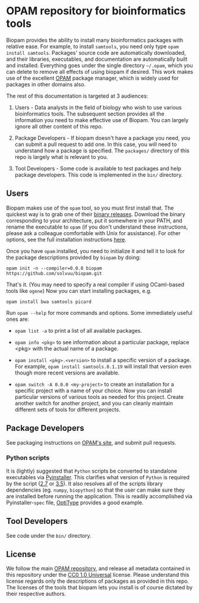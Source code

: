 # OPAM repository for bioinformatics tools

Biopam provides the ability to install many bioinformatics packages
with relative ease. For example, to install `samtools`, you need only
type `opam install samtools`. Packages' source code are automatically
downloaded, and their libraries, executables, and documentation are
automatically built and installed. Everything goes under the single
directory `~/.opam`, which you can delete to remove all effects of
using biopam if desired. This work makes use of the excellent
[OPAM](http://opam.ocaml.org) package manager, which is widely used
for packages in other domains also.

The rest of this documentation is targeted at 3 audiences:

1. Users - Data analysts in the field of biology who wish to use
   various bioinformatics tools. The subsequent section provides all
   the information you need to make effective use of Biopam. You can
   largely ignore all other content of this repo.

2. Package Developers - If biopam doesn't have a package you need, you
   can submit a pull request to add one. In this case, you will need
   to understand how a package is specified. The `packages/` directory
   of this repo is largely what is relevant to you.

3. Tool Developers - Some code is available to test packages and help
   package developers. This code is implemented in the `bin/`
   directory.


## Users

Biopam makes use of the `opam` tool, so you must first install
that. The quickest way is to grab one of their [binary
releases](https://github.com/ocaml/opam/releases). Download the binary
corresponding to your architecture, put it somewhere in your PATH, and
rename the executable to `opam` (if you don't understand these
instructions, please ask a colleague comfortable with Unix for
assistance). For other options, see the full installation instructions
[here](http://opam.ocaml.org/doc/Install.html).

Once you have `opam` installed, you need to initialize it and tell it
to look for the package descriptions provided by `biopam` by doing:

```
opam init -n --compiler=0.0.0 biopam https://github.com/solvuu/biopam.git
```

That's it. (You may need to specify a real compiler if using OCaml-based tools
like `ogene`) Now you can start installing packages, e.g.

```
opam install bwa samtools picard
```

Run `opam --help` for more commands and options. Some immediately
useful ones are:

- `opam list -a` to print a list of all available packages.

- `opam info <pkg>` to see information about a particular package,
  replace \<pkg\> with the actual name of a package.

- `opam install <pkg>.<version>` to install a specific version of a
  package. For example, `opam install samtools.0.1.19` will install
  that version even though more recent versions are available.

- `opam switch -A 0.0.0 <my-project>` to create an installation for a
  specific project with a name of your choice. Now you can install
  particular versions of various tools as needed for this
  project. Create another switch for another project, and you can
  cleanly maintain different sets of tools for different projects.


## Package Developers
See packaging instructions on [OPAM's
site](http://opam.ocaml.org/doc/Packaging.html), and submit pull
requests.

### Python scripts

It is (lightly) suggested that `Python` scripts be converted to standalone
executables via [Pyinstaller](https://github.com/pyinstaller/pyinstaller).
This clarifies what version of `Python` is required by the script
([2.7](https://www.python.org/downloads/) or
[3.5](https://www.python.org/downloads/)). It also resolves all of the
scripts library dependencies (eg. `numpy`, `biopython`) so that the
user can make sure they are installed before running the application.
This is readily accomplished via Pyinstaller-`spec` file,
[OptiType](packages/optitype/optitype.1.0.0/files/OptiTypePipeline.spec)
provides a good example.


## Tool Developers
See code under the `bin/` directory.


## License
We follow the main [OPAM
repository](https://github.com/ocaml/opam-repository), and release all
metadata contained in this repository under the [CC0 1.0
Universal](http://creativecommons.org/publicdomain/zero/1.0/)
license. Please understand this license regards only the descriptions
of packages as provided in this repo. The licenses of the tools that
biopam lets you install is of course dictated by their respective
authors.
